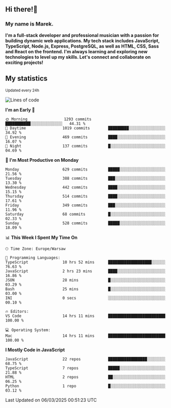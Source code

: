 ## Hi there!👋 ##
### My name is Marek. ###

**I'm a full-stack developer and professional musician with a passion for building dynamic web applications. My tech stack includes JavaScript, TypeScript, Node.js, Express, PostgreSQL, as well as HTML, CSS, Sass and React on the frontend. I'm always learning and exploring new technologies to level up my skills. Let's connect and collaborate on exciting projects!**

## My statistics ##
<sub>Updated every 24h</sub>
<!--START_SECTION:waka-->
![Lines of code](https://img.shields.io/badge/From%20Hello%20World%20I%27ve%20Written-176.8%20thousand%20lines%20of%20code-blue)

**I'm an Early 🐤** 

```text
🌞 Morning                1293 commits        ███████████░░░░░░░░░░░░░░   44.31 % 
🌆 Daytime                1019 commits        █████████░░░░░░░░░░░░░░░░   34.92 % 
🌃 Evening                469 commits         ████░░░░░░░░░░░░░░░░░░░░░   16.07 % 
🌙 Night                  137 commits         █░░░░░░░░░░░░░░░░░░░░░░░░   04.69 % 
```
📅 **I'm Most Productive on Monday** 

```text
Monday                   629 commits         █████░░░░░░░░░░░░░░░░░░░░   21.56 % 
Tuesday                  388 commits         ███░░░░░░░░░░░░░░░░░░░░░░   13.30 % 
Wednesday                442 commits         ████░░░░░░░░░░░░░░░░░░░░░   15.15 % 
Thursday                 514 commits         ████░░░░░░░░░░░░░░░░░░░░░   17.61 % 
Friday                   349 commits         ███░░░░░░░░░░░░░░░░░░░░░░   11.96 % 
Saturday                 68 commits          █░░░░░░░░░░░░░░░░░░░░░░░░   02.33 % 
Sunday                   528 commits         █████░░░░░░░░░░░░░░░░░░░░   18.09 % 
```


📊 **This Week I Spent My Time On** 

```text
🕑︎ Time Zone: Europe/Warsaw

💬 Programming Languages: 
TypeScript               10 hrs 52 mins      ███████████████████░░░░░░   76.63 % 
JavaScript               2 hrs 23 mins       ████░░░░░░░░░░░░░░░░░░░░░   16.86 % 
JSON                     28 mins             █░░░░░░░░░░░░░░░░░░░░░░░░   03.29 % 
Bash                     25 mins             █░░░░░░░░░░░░░░░░░░░░░░░░   03.00 % 
INI                      0 secs              ░░░░░░░░░░░░░░░░░░░░░░░░░   00.10 % 

🔥 Editors: 
VS Code                  14 hrs 11 mins      █████████████████████████   100.00 % 

💻 Operating System: 
Mac                      14 hrs 11 mins      █████████████████████████   100.00 % 
```

**I Mostly Code in JavaScript** 

```text
JavaScript               22 repos            █████████████████░░░░░░░░   68.75 % 
TypeScript               7 repos             █████░░░░░░░░░░░░░░░░░░░░   21.88 % 
HTML                     2 repos             ██░░░░░░░░░░░░░░░░░░░░░░░   06.25 % 
Python                   1 repo              █░░░░░░░░░░░░░░░░░░░░░░░░   03.12 % 
```




 Last Updated on 06/03/2025 00:51:23 UTC
<!--END_SECTION:waka-->

<!--
**MarekSax/MarekSax** is a ✨ _special_ ✨ repository because its `README.md` (this file) appears on your GitHub profile.

Here are some ideas to get you started:

- 🔭 I’m currently working on ...
- 🌱 I’m currently learning ...
- 👯 I’m looking to collaborate on ...
- 🤔 I’m looking for help with ...
- 💬 Ask me about ...
- 📫 How to reach me: ...
- 😄 Pronouns: ...
- ⚡ Fun fact: ...
-->
